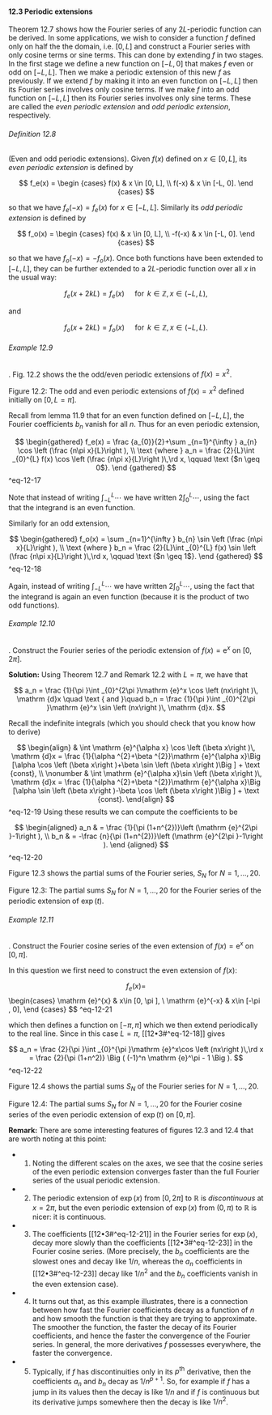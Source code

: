 #### 12.3 Periodic extensions

Theorem 12.7 shows how the Fourier series of any $2L$-periodic function can be derived. In some applications, we wish to consider a function $f$ defined only on half the the domain, i.e. $[0, L]$ and construct a Fourier series with only cosine terms or sine terms. This can done by extending $f$ in two stages. In the first stage we define a new function on $[-L,0]$ that makes $f$ even or odd on $[-L,L]$. Then we make a periodic extension of this new $f$ as previously. If we extend $f$ by making it into an even function on $[-L,L]$ then its Fourier series involves only cosine terms. If we make $f$ into an odd function on $[-L,L]$ then its Fourier series involves only sine terms. These are called the _even periodic extension_ and _odd periodic extension_, respectively.

###### Definition 12.8

(Even and odd periodic extensions).  Given $f(x)$ defined on $x\in [0, L]$, its _even periodic extension_ is defined by

$$ f_e(x) = \begin {cases} f(x) & x \in [0, L], \\ f(-x) & x \in [-L, 0]. \end {cases} $$

so that we have $f_e(-x) = f_e(x)$ for $x\in [-L, L]$. Similarly its _odd periodic extension_ is defined by

$$ f_o(x) = \begin {cases} f(x) & x \in [0, L], \\ -f(-x) & x \in [-L, 0]. \end {cases} $$

so that we have $f_o(-x) = -f_o(x)$. Once both functions have been extended to $[-L, L]$, they can be further extended to a $2L$-periodic function over all $x$ in the usual way:

$$ f_e(x+2kL) = f_e(x) \quad \text { for }\, k\in \mathbb {Z}, \, x \in (-L,L), $$

and

$$ f_o(x+2kL) = f_o(x) \quad \text { for }\, k\in \mathbb {Z}, \, x \in (-L,L). $$

###### Example 12.9

.  Fig. 12.2 shows the the odd/even periodic extensions of $f(x)=x^2$.

Figure 12.2: The odd and even periodic extensions of $f(x)=x^2$ defined initially on $[0,L=\pi ]$.

Recall from lemma 11.9 that for an even function defined on $[-L, L]$, the Fourier coefficients $b_n$ vanish for all $n$. Thus for an even periodic extension,


$$   \begin{gathered} f_e(x) = \frac {a_{0}}{2}+\sum _{n=1}^{\infty } a_{n} \cos \left (\frac {n\pi x}{L}\right ), \\ \text {where } a_n = \frac {2}{L}\int _{0}^{L} f(x) \cos \left (\frac {n\pi x}{L}\right )\,\rd x, \qquad \text {$n \geq 0$}. \end {gathered} $$
^eq-12-17


Note that instead of writing $\int _{-L}^L \cdots$ we have written $2\int _0^L \cdots$, using the fact that the integrand is an even function.

Similarly for an odd extension,


$$   \begin{gathered} f_o(x) = \sum _{n=1}^{\infty } b_{n} \sin \left (\frac {n\pi x}{L}\right ), \\ \text {where } b_n = \frac {2}{L}\int _{0}^{L} f(x) \sin \left (\frac {n\pi x}{L}\right )\,\rd x, \qquad \text {$n \geq 1$}. \end {gathered} $$
^eq-12-18


Again, instead of writing $\int _{-L}^L \cdots$ we have written $2\int _0^L \cdots$, using the fact that the integrand is again an even function (because it is the product of two odd functions).

###### Example 12.10

.  Construct the Fourier series of the periodic extension of $f(x)=\mathrm {e}^x$ on $[0,2\pi ]$.

**Solution:** Using Theorem 12.7 and Remark 12.2 with $L=\pi$, we have that

$$ a_n = \frac {1}{\pi }\int _{0}^{2\pi }\mathrm {e}^x \cos \left (nx\right )\, \mathrm {d}x \quad \text { and }\quad b_n = \frac {1}{\pi }\int _{0}^{2\pi }\mathrm {e}^x \sin \left (nx\right )\, \mathrm {d}x. $$

Recall the indefinite integrals (which you should check that you know how to derive)


$$ \begin{align}  & \int \mathrm {e}^{\alpha x} \cos \left (\beta x\right )\, \mathrm {d}x = \frac {1}{\alpha ^{2}+\beta ^{2}}\mathrm {e}^{\alpha x}\Big [\alpha \cos \left (\beta x\right )+\beta \sin \left (\beta x\right )\Big ] + \text {const}, \\ \nonumber & \int \mathrm {e}^{\alpha x}\sin \left (\beta x\right )\, \mathrm {d}x = \frac {1}{\alpha ^{2}+\beta ^{2}}\mathrm {e}^{\alpha x}\Big [\alpha \sin \left (\beta x\right )-\beta \cos \left (\beta x\right )\Big ] + \text {const}. \end{align} $$
^eq-12-19
 Using these results we can compute the coefficients to be


$$  \begin{aligned} a_n & = \frac {1}{\pi (1+n^{2})}\left (\mathrm {e}^{2\pi }-1\right ), \\ b_n & = -\frac {n}{\pi (1+n^{2})}\left (\mathrm {e}^{2\pi }-1\right ). \end {aligned} $$
^eq-12-20


Figure 12.3 shows the partial sums of the Fourier series, $S_N$ for $N=1,\ldots ,20$.

Figure 12.3: The partial sums $S_N$ for $N=1,\ldots ,20$ for the Fourier series of the periodic extension of $\exp (t)$.

###### Example 12.11

.  Construct the Fourier cosine series of the even extension of $f(x)=\mathrm {e}^x$ on $[0,\pi ]$.

In this question we first need to construct the even extension of $f(x)$:


$$ f_e(x) = $$ \begin{cases} \mathrm {e}^{x} & x\in [0, \pi ], \\ \mathrm {e}^{-x} & x\in [-\pi , 0], \end {cases} $$
^eq-12-21


which then defines a function on $[-\pi , \pi ]$ which we then extend periodically to the real line. Since in this case $L = \pi$, [[12•3#^eq-12-18]] gives


$$  a_n = \frac {2}{\pi }\int _{0}^{\pi }\mathrm {e}^x\cos \left (nx\right )\,\rd x = \frac {2}{\pi (1+n^2)} \Big ( (-1)^n \mathrm {e}^\pi - 1 \Big ). $$
^eq-12-22


Figure 12.4 shows the partial sums $S_N$ of the Fourier series for $N=1, \ldots , 20$.

Figure 12.4: The partial sums $S_N$ for $N=1,\ldots ,20$ for the Fourier cosine series of the even periodic extension of $\exp (t)$ on $[0,\pi ]$.

**Remark:** There are some interesting features of figures 12.3 and 12.4 that are worth noting at this point:

*   1. Noting the different scales on the axes, we see that the cosine series of the even periodic extension converges faster than the full Fourier series of the usual periodic extension.
    
*   2. The periodic extension of $\exp (x)$ from $[0,2\pi ]$ to $\mathbb {R}$ is _discontinuous_ at $x=2\pi$, but the even periodic extension of $\exp (x)$ from $(0,\pi )$ to $\mathbb {R}$ is nicer: it is continuous.
    
*   3. The coefficients [[12•3#^eq-12-21]] in the Fourier series for $\exp (x)$, decay more slowly than the coefficients [[12•3#^eq-12-23]] in the Fourier cosine series. (More precisely, the $b_n$ coefficients are the slowest ones and decay like $1/n$, whereas the $a_n$ coefficients in [[12•3#^eq-12-23]] decay like $1/n^2$ and the $b_n$ coefficients vanish in the even extension case).
    
*   4. It turns out that, as this example illustrates, there is a connection between how fast the Fourier coefficients decay as a function of $n$ and how smooth the function is that they are trying to approximate. The smoother the function, the faster the decay of its Fourier coefficients, and hence the faster the convergence of the Fourier series. In general, the more derivatives $f$ possesses everywhere, the faster the convergence.
    
*   5. Typically, if $f$ has discontinuities only in its $p^\mathrm {th}$ derivative, then the coefficients $a_n$ and $b_n$ decay as $1/n^{p+1}$. So, for example if $f$ has a jump in its values then the decay is like $1/n$ and if $f$ is continuous but its derivative jumps somewhere then the decay is like $1/n^2$.